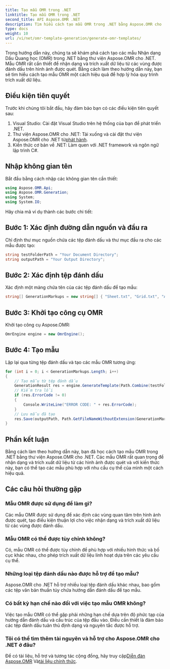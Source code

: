 ```yaml
---
title: Tạo mẫu OMR trong .NET
linktitle: Tạo mẫu OMR trong .NET
second_title: API Aspose.OMR .NET
description: Tìm hiểu cách tạo mẫu OMR trong .NET bằng Aspose.OMR cho .NET. Hợp lý hóa việc trích xuất dữ liệu từ hình ảnh được quét với các mẫu có thể tùy chỉnh!
type: docs
weight: 10
url: /vi/net/omr-template-generation/generate-omr-templates/
---
```

Trong hướng dẫn này, chúng ta sẽ khám phá cách tạo các mẫu Nhận dạng Dấu Quang học (OMR) trong .NET bằng thư viện Aspose.OMR cho .NET. Mẫu OMR rất cần thiết để nhận dạng và trích xuất dữ liệu từ các vùng được đánh dấu trên hình ảnh được quét. Bằng cách làm theo hướng dẫn này, bạn sẽ tìm hiểu cách tạo mẫu OMR một cách hiệu quả để hợp lý hóa quy trình trích xuất dữ liệu.
## Điều kiện tiên quyết
Trước khi chúng tôi bắt đầu, hãy đảm bảo bạn có các điều kiện tiên quyết sau:
1. Visual Studio: Cài đặt Visual Studio trên hệ thống của bạn để phát triển .NET.
2.  Thư viện Aspose.OMR cho .NET: Tải xuống và cài đặt thư viện Aspose.OMR cho .NET từ[phát hành](https://releases.aspose.com/omr/net/).
3. Kiến thức cơ bản về .NET: Làm quen với .NET framework và ngôn ngữ lập trình C#.
## Nhập không gian tên
Bắt đầu bằng cách nhập các không gian tên cần thiết:
```csharp
using Aspose.OMR.Api;
using Aspose.OMR.Generation;
using System;
using System.IO;
```
Hãy chia mã ví dụ thành các bước chi tiết:
## Bước 1: Xác định đường dẫn nguồn và đầu ra
Chỉ định thư mục nguồn chứa các tệp đánh dấu và thư mục đầu ra cho các mẫu được tạo:
```csharp
string testFolderPath = "Your Document Directory";
string outputPath = "Your Output Directory";
```
## Bước 2: Xác định tệp đánh dấu
Xác định một mảng chứa tên của các tệp đánh dấu để tạo mẫu:
```csharp
string[] GenerationMarkups = new string[] { "Sheet.txt", "Grid.txt", "AsposeTest.txt" };
```
## Bước 3: Khởi tạo công cụ OMR
Khởi tạo công cụ Aspose.OMR:
```csharp
OmrEngine engine = new OmrEngine();
```
## Bước 4: Tạo mẫu
Lặp lại qua từng tệp đánh dấu và tạo các mẫu OMR tương ứng:
```csharp
for (int i = 0; i < GenerationMarkups.Length; i++)
{
    // Tạo mẫu từ tệp đánh dấu
    GenerationResult res = engine.GenerateTemplate(Path.Combine(testFolderPath, GenerationMarkups[i]));
    // Kiểm tra lỗi
    if (res.ErrorCode != 0)
    {
        Console.WriteLine("ERROR CODE: " + res.ErrorCode);
    }
    // Lưu mẫu đã tạo
    res.Save(outputPath, Path.GetFileNameWithoutExtension(GenerationMarkups[i]));
}
```
## Phần kết luận
Bằng cách làm theo hướng dẫn này, bạn đã học cách tạo mẫu OMR trong .NET bằng thư viện Aspose.OMR cho .NET. Các mẫu OMR rất quan trọng để nhận dạng và trích xuất dữ liệu từ các hình ảnh được quét và với kiến thức này, bạn có thể tạo các mẫu phù hợp với nhu cầu cụ thể của mình một cách hiệu quả.
## Các câu hỏi thường gặp
### Mẫu OMR được sử dụng để làm gì?
Các mẫu OMR được sử dụng để xác định các vùng quan tâm trên hình ảnh được quét, tạo điều kiện thuận lợi cho việc nhận dạng và trích xuất dữ liệu từ các vùng được đánh dấu.
### Mẫu OMR có thể được tùy chỉnh không?
Có, mẫu OMR có thể được tùy chỉnh để phù hợp với nhiều hình thức và bố cục khác nhau, cho phép trích xuất dữ liệu linh hoạt dựa trên các yêu cầu cụ thể.
### Những loại tệp đánh dấu nào được hỗ trợ để tạo mẫu?
Aspose.OMR cho .NET hỗ trợ nhiều loại tệp đánh dấu khác nhau, bao gồm các tệp văn bản thuần túy chứa hướng dẫn đánh dấu để tạo mẫu.
### Có bất kỳ hạn chế nào đối với việc tạo mẫu OMR không?
Việc tạo mẫu OMR có thể gặp phải những hạn chế dựa trên độ phức tạp của hướng dẫn đánh dấu và cấu trúc của tệp đầu vào. Điều cần thiết là đảm bảo các tệp đánh dấu tuân thủ định dạng và nguyên tắc được hỗ trợ.
### Tôi có thể tìm thêm tài nguyên và hỗ trợ cho Aspose.OMR cho .NET ở đâu?
 Để có tài liệu, hỗ trợ và tương tác cộng đồng, hãy truy cập[Diễn đàn Aspose.OMR](https://forum.aspose.com/c/omr/38) Và[tài liệu chính thức](https://reference.aspose.com/omr/net/).